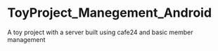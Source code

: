 # ToyProject_Manegement_Android
 A toy project with a server built using cafe24 and basic member management
